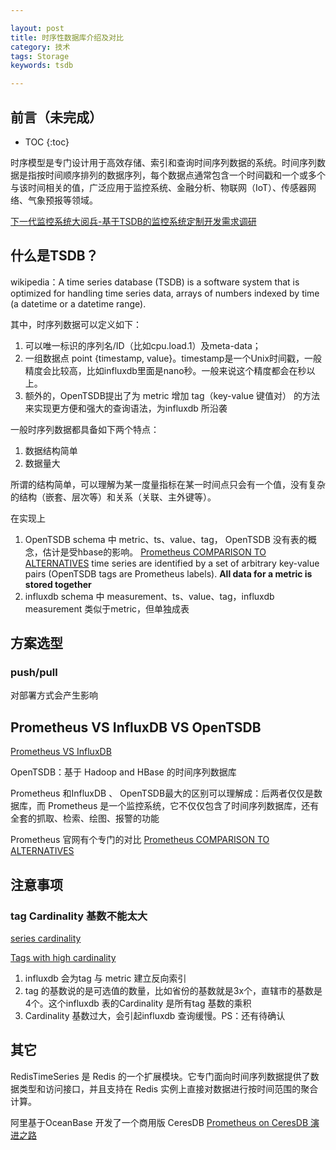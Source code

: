 ```yaml
---

layout: post
title: 时序性数据库介绍及对比
category: 技术
tags: Storage
keywords: tsdb

---
```


## 前言（未完成）

* TOC
{:toc}

时序模型是专门设计用于高效存储、索引和查询时间序列数据的系统。时间序列数据是指按时间顺序排列的数据序列，每个数据点通常包含一个时间戳和一个或多个与该时间相关的值，广泛应用于监控系统、金融分析、物联网（IoT）、传感器网络、气象预报等领域。

[下一代监控系统大阅兵-基于TSDB的监控系统定制开发需求调研](https://zhuanlan.zhihu.com/p/35978607)

## 什么是TSDB？

wikipedia：A time series database (TSDB) is a software system that is optimized for handling time series data, arrays of numbers indexed by time (a datetime or a datetime range).

其中，时序列数据可以定义如下：

1. 可以唯一标识的序列名/ID（比如cpu.load.1）及meta-data；
2. 一组数据点 point {timestamp, value}。timestamp是一个Unix时间戳，一般精度会比较高，比如influxdb里面是nano秒。一般来说这个精度都会在秒以上。
3. 额外的，OpenTSDB提出了为 metric 增加 tag（key-value 键值对） 的方法来实现更方便和强大的查询语法，为influxdb 所沿袭

一般时序列数据都具备如下两个特点：

1. 数据结构简单
2. 数据量大

所谓的结构简单，可以理解为某一度量指标在某一时间点只会有一个值，没有复杂的结构（嵌套、层次等）和关系（关联、主外键等）。

在实现上

1. OpenTSDB schema 中 metric、ts、value、tag， OpenTSDB 没有表的概念，估计是受hbase的影响。 [Prometheus COMPARISON TO ALTERNATIVES](https://prometheus.io/docs/introduction/comparison/)  time series are identified by a set of arbitrary key-value pairs (OpenTSDB tags are Prometheus labels). **All data for a metric is stored together**
2. influxdb schema 中 measurement、ts、value、tag，influxdb measurement 类似于metric，但单独成表

## 方案选型

### push/pull

对部署方式会产生影响

## Prometheus VS InfluxDB VS OpenTSDB

[Prometheus VS InfluxDB](https://blog.csdn.net/u011537073/article/details/80305804)

OpenTSDB：基于 Hadoop and HBase 的时间序列数据库

Prometheus 和InfluxDB 、 OpenTSDB最大的区别可以理解成：后两者仅仅是数据库，而 Prometheus 是一个监控系统，它不仅仅包含了时间序列数据库，还有全套的抓取、检索、绘图、报警的功能

Prometheus 官网有个专门的对比 [Prometheus COMPARISON TO ALTERNATIVES](https://prometheus.io/docs/introduction/comparison/)


## 注意事项

### tag Cardinality 基数不能太大 

[series cardinality](https://docs.influxdata.com/influxdb/v1.7/concepts/glossary/#series-cardinality)

[Tags with high cardinality](https://community.influxdata.com/t/tags-with-high-cardinality/1557) 

1. influxdb 会为tag 与 metric 建立反向索引
2. tag 的基数说的是可选值的数量，比如省份的基数就是3x个，直辖市的基数是4个。这个influxdb 表的Cardinality 是所有tag 基数的乘积
3. Cardinality 基数过大，会引起influxdb 查询缓慢。PS：还有待确认


## 其它

RedisTimeSeries 是 Redis 的一个扩展模块。它专门面向时间序列数据提供了数据类型和访问接口，并且支持在 Redis 实例上直接对数据进行按时间范围的聚合计算。

阿里基于OceanBase 开发了一个商用版 CeresDB [Prometheus on CeresDB 演进之路](https://mp.weixin.qq.com/s/zrxDgBjutbdvROQRYa3zrQ)